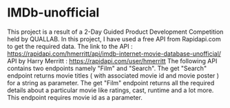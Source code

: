 # IMDb-unofficial
This project is a result of a 2-Day Guided Product  Development Competition held by QUALLAB. In this project, I have used a free API from Rapidapi.com to get the required data.
The link to the API : https://rapidapi.com/hmerritt/api/imdb-internet-movie-database-unofficial/
API by Harry Merritt : https://rapidapi.com/user/hmerritt
The following API contains two endpoints namely "Film" and "Search".
The get "Search" endpoint returns movie titles ( with associated movie id and movie poster ) for a string as parameter.
The get "Film" endpoint returns all the required details about a particular movie like ratings, cast, runtime and a lot more. This endpoint requires movie id as a parameter.
